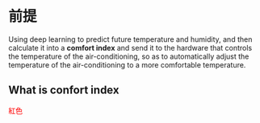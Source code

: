 # 前提
Using deep learning to predict future temperature and humidity, and then calculate it into a **comfort index** and send it to the hardware that controls the temperature of the air-conditioning, so as to automatically adjust the temperature of the air-conditioning to a more comfortable temperature.

## What is confort index 



<font color=#FF0000>紅色</font>
